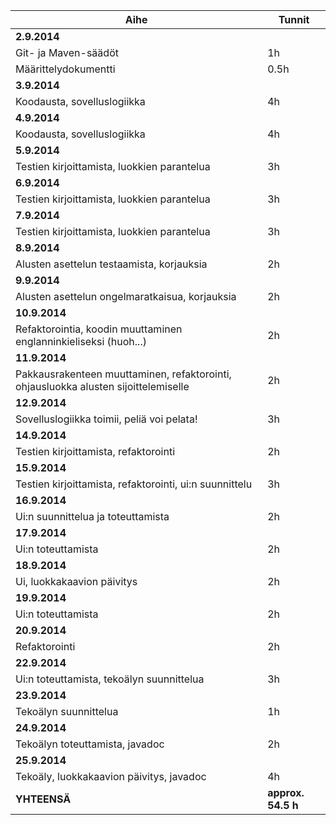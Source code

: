 |**Aihe**               |**Tunnit**|
|-----------------------|-------|
|**2.9.2014**               |       |
|Git- ja Maven-säädöt   |    1h |
|Määrittelydokumentti   |  0.5h |
|**3.9.2014**               |      |
|Koodausta, sovelluslogiikka| 4h   |
|**4.9.2014**           |      |
|Koodausta, sovelluslogiikka|  4h   |
|**5.9.2014**           |      |
|Testien kirjoittamista, luokkien parantelua|  3h   |
|**6.9.2014**           |      |
|Testien kirjoittamista, luokkien parantelua|  3h   |
|**7.9.2014**          |       |
|Testien kirjoittamista, luokkien parantelua|  3h   |
|**8.9.2014**          |           |
|Alusten asettelun testaamista, korjauksia |   2h  |
|**9.9.2014**             |             |
|Alusten asettelun ongelmaratkaisua, korjauksia | 2h   |
|**10.9.2014**             |             |
|Refaktorointia, koodin muuttaminen englanninkieliseksi (huoh...) | 2h   |
|**11.9.2014**             |             |
|Pakkausrakenteen muuttaminen, refaktorointi, ohjausluokka alusten sijoittelemiselle | 2h   |
|**12.9.2014**             |             |
|Sovelluslogiikka toimii, peliä voi pelata!   | 3h  |
|**14.9.2014**             |             |
|Testien kirjoittamista, refaktorointi   | 2h  |
|**15.9.2014**             |             |
|Testien kirjoittamista, refaktorointi, ui:n suunnittelu   | 3h  |
|**16.9.2014**             |             |
|Ui:n suunnittelua ja toteuttamista                 | 2h  |
|**17.9.2014**             |             |
|Ui:n toteuttamista   | 2h  |
|**18.9.2014**             |             |
|Ui, luokkakaavion päivitys   | 2h  |
|**19.9.2014**             |             |
|Ui:n toteuttamista                 | 2h  |
|**20.9.2014**             |             |
|Refaktorointi   | 2h  |
|**22.9.2014**             |             |
|Ui:n toteuttamista, tekoälyn suunnittelua   | 3h  |
|**23.9.2014**             |             |
|Tekoälyn suunnittelua            | 1h  |
|**24.9.2014**             |             |
|Tekoälyn toteuttamista, javadoc   | 2h  |
|**25.9.2014**             |             |
|Tekoäly, luokkakaavion päivitys, javadoc   | 4h  |
|**YHTEENSÄ**            |**approx. 54.5 h**      |
